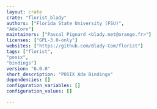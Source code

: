 ```yaml
---
layout: crate
crate: "florist_blady"
authors: ["Florida State University (FSU)",
"AdaCore"]
maintainers: ["Pascal Pignard <blady.net@orange.fr>"]
licenses: ["GPL-3.0-only"]
websites: ["https://github.com/Blady-Com/florist"]
tags: ["florist",
"posix",
"bindings"]
version: "6.0.0"
short_description: "POSIX Ada Bindings"
dependencies: []
configuration_variables: []
configuration_values: []

---
```



